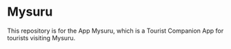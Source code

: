 # Mysuru
This repository is for the App Mysuru, which is a Tourist Companion App for tourists visiting Mysuru.
